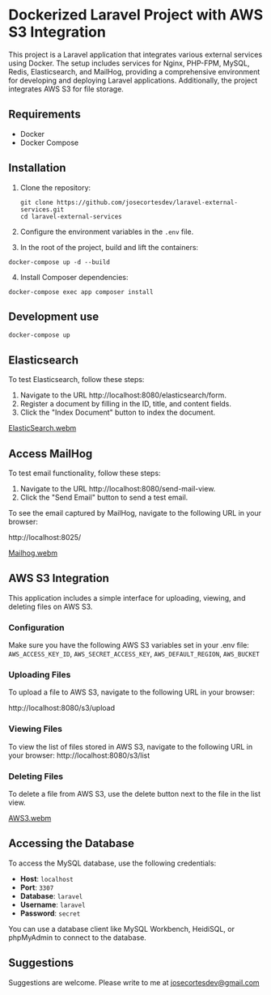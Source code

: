 # Dockerized Laravel Project with AWS S3 Integration

This project is a Laravel application that integrates various external services using Docker. The setup includes services for Nginx, PHP-FPM, MySQL, Redis, Elasticsearch, and MailHog, providing a comprehensive environment for developing and deploying Laravel applications. Additionally, the project integrates AWS S3 for file storage.

## Requirements

- Docker
- Docker Compose

## Installation

1. Clone the repository:

   ```
   git clone https://github.com/josecortesdev/laravel-external-services.git
   cd laravel-external-services
   ```

2. Configure the environment variables in the `.env` file.

3. In the root of the project, build and lift the containers:
```
docker-compose up -d --build
```  

4. Install Composer dependencies:
```
docker-compose exec app composer install
``` 

## Development use

```
docker-compose up
```

## Elasticsearch

To test Elasticsearch, follow these steps:

1. Navigate to the URL http://localhost:8080/elasticsearch/form.
2. Register a document by filling in the ID, title, and content fields.
3. Click the "Index Document" button to index the document.

[ElasticSearch.webm](https://github.com/user-attachments/assets/5f628bf3-6285-41d6-817a-920ce78b61af)

## Access MailHog

To test email functionality, follow these steps:

1. Navigate to the URL http://localhost:8080/send-mail-view.
2. Click the "Send Email" button to send a test email.

To see the email captured by MailHog, navigate to the following URL in your browser:

http://localhost:8025/

[Mailhog.webm](https://github.com/user-attachments/assets/c5aa03d6-1aad-4364-b3b5-0dc12d064a18) 

## AWS S3 Integration
This application includes a simple interface for uploading, viewing, and deleting files on AWS S3.

### Configuration
Make sure you have the following AWS S3 variables set in your .env file:
`AWS_ACCESS_KEY_ID`, `AWS_SECRET_ACCESS_KEY`, `AWS_DEFAULT_REGION`, `AWS_BUCKET`

### Uploading Files
To upload a file to AWS S3, navigate to the following URL in your browser:

http://localhost:8080/s3/upload

### Viewing Files
To view the list of files stored in AWS S3, navigate to the following URL in your browser:
http://localhost:8080/s3/list

### Deleting Files
To delete a file from AWS S3, use the delete button next to the file in the list view.

[AWS3.webm](https://github.com/user-attachments/assets/7f1d8d58-5160-47c4-8bab-1d8f96c49570)



## Accessing the Database

To access the MySQL database, use the following credentials:

- **Host**: `localhost`
- **Port**: `3307`
- **Database**: `laravel`
- **Username**: `laravel`
- **Password**: `secret`

You can use a database client like MySQL Workbench, HeidiSQL, or phpMyAdmin to connect to the database.


## Suggestions
Suggestions are welcome. Please write to me at josecortesdev@gmail.com
